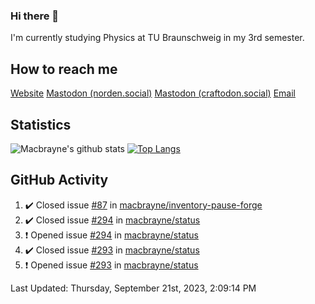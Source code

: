 ### Hi there 👋
I'm currently studying Physics at TU Braunschweig in my 3rd semester.

## How to reach me
[Website](https://florentin-schleuss.de)
<a rel="me" href="https://norden.social/@florentin">Mastodon (norden.social)</a>
<a rel="me" href="https://craftodon.social/@frodolon">Mastodon (craftodon.social)</a>
[Email](mailto:hello@macbrayne.de)

## Statistics
![Macbrayne's github stats](https://github-readme-stats.vercel.app/api?username=macbrayne&count_private=true&show_icons=true&hide_rank=true&custom_title=macbrayne's%20GitHub%20Stats)
[![Top Langs](https://github-readme-stats.vercel.app/api/top-langs/?username=macbrayne&exclude_repo=liftron&layout=compact)](https://github.com/anuraghazra/github-readme-stats)
## GitHub Activity

<!--RECENT_ACTIVITY:start-->
1. ✔️ Closed issue [#87](https://github.com/macbrayne/inventory-pause-forge/issues/87) in [macbrayne/inventory-pause-forge](https://github.com/macbrayne/inventory-pause-forge)
2. ✔️ Closed issue [#294](https://github.com/macbrayne/status/issues/294) in [macbrayne/status](https://github.com/macbrayne/status)
3. ❗️ Opened issue [#294](https://github.com/macbrayne/status/issues/294) in [macbrayne/status](https://github.com/macbrayne/status)
4. ✔️ Closed issue [#293](https://github.com/macbrayne/status/issues/293) in [macbrayne/status](https://github.com/macbrayne/status)
5. ❗️ Opened issue [#293](https://github.com/macbrayne/status/issues/293) in [macbrayne/status](https://github.com/macbrayne/status)
<!--RECENT_ACTIVITY:end-->

<!--RECENT_ACTIVITY:last_update-->
Last Updated: Thursday, September 21st, 2023, 2:09:14 PM
<!--RECENT_ACTIVITY:last_update_end-->


<!--
**macbrayne/macbrayne** is a ✨ _special_ ✨ repository because its `README.md` (this file) appears on your GitHub profile.

Here are some ideas to get you started:

- 🔭 I’m currently working on ...
- 🌱 I’m currently learning ...
- 👯 I’m looking to collaborate on ...
- 🤔 I’m looking for help with ...
- 💬 Ask me about ...
- 📫 How to reach me: ...
- 😄 Pronouns: ...
- ⚡ Fun fact: ...
-->
